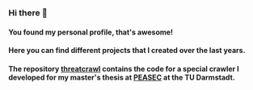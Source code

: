 ### Hi there 👋

#### You found my personal profile, that's awesome!

#### Here you can find different projects that I created over the last years.

#### The repository [threatcrawl](https://github.com/programming-potatoe/threatcrawl) contains the code for a special crawler I developed for my master's thesis at [PEASEC](https://peasec.de/) at the TU Darmstadt.

<!--#### Since there is not a lot going on here, you can spend your time [here](https://corgiorgy.com/)-->



<!--
**programming-potatoe/programming-potatoe** is a ✨ _special_ ✨ repository because its `README.md` (this file) appears on your GitHub profile.

Here are some ideas to get you started:

- 🔭 I’m currently working on ...
- 🌱 I’m currently learning ...
- 👯 I’m looking to collaborate on ...
- 🤔 I’m looking for help with ...
- 💬 Ask me about ...
- 📫 How to reach me: ...
- 😄 Pronouns: ...
- ⚡ Fun fact: ...
-->
